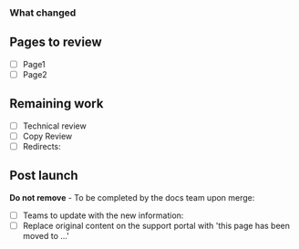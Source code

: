 <!-- Please note: We can't accept pull requests for changes to our OpenAPI file. If you want to suggest an edit to our API doc, please open an issue at https://github.com/logzio/logz-docs/issues/. -->

### What changed

<!-- A clear, concise description of the change and why you made it. Include URLs of changed pages, if you can. -->

## Pages to review

<!-- Don't remove this section. If you don't fill it out, the docs team can still use it -->
<!-- After the build, paste URLs with the pages affected by this revision -->
- [ ] Page1
- [ ] Page2

## Remaining work

<!-- List any outstanding work here -->
- [ ] Technical review
- [ ] Copy Review
- [ ] Redirects: <!-- Give a list of redirects. Provide old URL and new URL. -->

## Post launch

**Do not remove** - To be completed by the docs team upon merge:
- [ ] Teams to update with the new information:
- [ ] Replace original content on the support portal with 'this page has been moved to ...'

<!-- Credit goes to Pantheon Systems docs team for most of this template. Thanks, guys! -->
